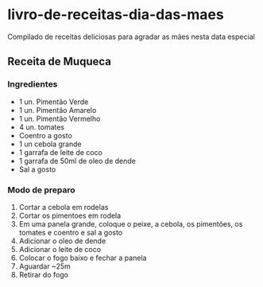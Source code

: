 # livro-de-receitas-dia-das-maes
Compilado de receitas deliciosas para agradar as mães nesta data especial

## Receita de Muqueca 

### Ingredientes
 -  1 un. Pimentão Verde
 -  1 un. Pimentão Amarelo
 -  1 un. Pimentão Vermelho
 -  4 un. tomates
 -  Coentro a gosto
 -  1 un cebola grande
 -  1 garrafa de leite de coco
 -  1 garrafa de 50ml de oleo de dende
 -  Sal a gosto

### Modo de preparo
1. Cortar a cebola em rodelas
1. Cortar os pimentoes em rodela
1. Em uma panela grande, coloque o peixe, a cebola, os pimentões, os tomates  e coentro e sal a gosto
1. Adicionar o  oleo de dende
1. Adicionar o leite de coco
1. Colocar o fogo baixo e fechar a panela
1. Aguardar ~25m
1. Retirar do fogo
